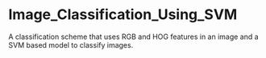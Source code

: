 # Image_Classification_Using_SVM
A classification scheme that uses RGB and HOG features in an image and a SVM based model to classify images.
